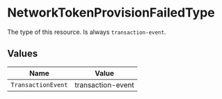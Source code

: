 # NetworkTokenProvisionFailedType

The type of this resource. Is always `transaction-event`.


## Values

| Name               | Value              |
| ------------------ | ------------------ |
| `TransactionEvent` | transaction-event  |